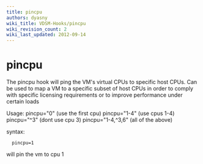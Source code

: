 ```yaml
---
title: pincpu
authors: dyasny
wiki_title: VDSM-Hooks/pincpu
wiki_revision_count: 2
wiki_last_updated: 2012-09-14
---
```


# pincpu

The pincpu hook will ping the VM's virtual CPUs to specific host CPUs. Can be used to map a VM to a specific subset of host CPUs in order to comply with specific licensing requirements or to improve performance under certain loads

Usage: pincpu="0" (use the first cpu) pincpu="1-4" (use cpus 1-4) pincpu="^3" (dont use cpu 3) pincpu="1-4,^3,6" (all of the above)

syntax:

      pincpu=1

will pin the vm to cpu 1
